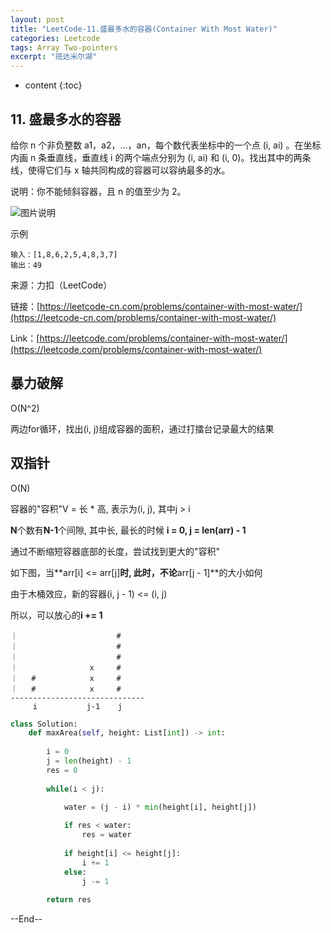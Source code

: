 ```yaml
---
layout: post
title: "LeetCode-11.盛最多水的容器(Container With Most Water)"
categories: Leetcode
tags: Array Two-pointers
excerpt: "班达米尔湖"
---
```


* content
{:toc}

## 11. 盛最多水的容器

给你 n 个非负整数 a1，a2，...，an，每个数代表坐标中的一个点 (i, ai) 。在坐标内画 n 条垂直线，垂直线 i 的两个端点分别为 (i, ai) 和 (i, 0)。找出其中的两条线，使得它们与 x 轴共同构成的容器可以容纳最多的水。

说明：你不能倾斜容器，且 n 的值至少为 2。

![图片说明](https://geemaple.github.io/images/leetcode-algorithm-11.png)

示例

```
输入：[1,8,6,2,5,4,8,3,7]
输出：49
```

来源：力扣（LeetCode）

链接：[https://leetcode-cn.com/problems/container-with-most-water/](https://leetcode-cn.com/problems/container-with-most-water/)

Link：[https://leetcode.com/problems/container-with-most-water/](https://leetcode.com/problems/container-with-most-water/)

## 暴力破解

O(N^2)

两边for循环，找出(i, j)组成容器的面积，通过打擂台记录最大的结果

## 双指针

O(N)

容器的"容积"V = 长 \* 高, 表示为(i, j), 其中j > i

**N**个数有**N-1**个间隙, 其中长, 最长的时候 **i = 0, j = len(arr) - 1**

通过不断缩短容器底部的长度，尝试找到更大的"容积"

如下图，当**arr[i] <= arr[j]**时, 此时，不论**arr[j - 1]**的大小如何

由于木桶效应，新的容器(i, j - 1) <= (i, j)

所以，可以放心的**i += 1**

```
｜                      #
｜                      #
｜                      #
｜                x     #
｜   #            x     #
｜   #            x     #
------------------------------
     i           j-1    j
```

```python
class Solution:
    def maxArea(self, height: List[int]) -> int:
        
        i = 0
        j = len(height) - 1
        res = 0
        
        while(i < j):
            
            water = (j - i) * min(height[i], height[j])

            if res < water:
                res = water
                
            if height[i] <= height[j]:
                i += 1
            else:
                j -= 1
                
        return res
```

--End--


